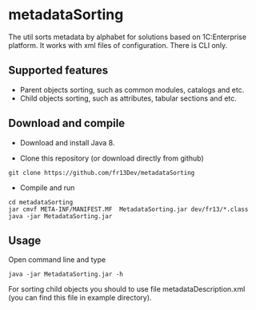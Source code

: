 # metadataSorting
The util sorts metadata by alphabet for solutions based on 1C:Enterprise platform. It works with xml files of configuration.
There is CLI only. 
## Supported features
- Parent objects sorting, such as common modules, catalogs and etc. 
- Child objects sorting, such as attributes, tabular sections and etc. 

## Download and compile 
* Download and install Java 8.

* Clone this repository (or download directly from github)
```
git clone https://github.com/fr13Dev/metadataSorting
```
* Compile and run
```
cd metadataSorting
jar cmvf META-INF/MANIFEST.MF  MetadataSorting.jar dev/fr13/*.class
java -jar MetadataSorting.jar
```
## Usage
Open command line and type
```
java -jar MetadataSorting.jar -h
```
For sorting child objects you should to use file metadataDescription.xml (you can find this file in example directory).
